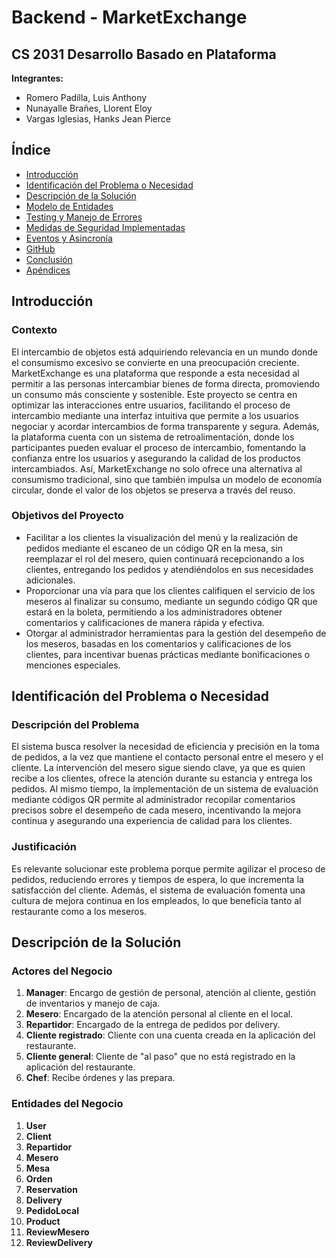 # Backend - MarketExchange

## CS 2031 Desarrollo Basado en Plataforma

**Integrantes:**
- Romero Padilla, Luis Anthony
- Nunayalle Brañes, Llorent Eloy
- Vargas Iglesias, Hanks Jean Pierce

## Índice
- [Introducción](#introducción)
- [Identificación del Problema o Necesidad](#identificación-del-problema-o-necesidad)
- [Descripción de la Solución](#descripción-de-la-solución)
- [Modelo de Entidades](#modelo-de-entidades)
- [Testing y Manejo de Errores](#testing-y-manejo-de-errores)
- [Medidas de Seguridad Implementadas](#medidas-de-seguridad-implementadas)
- [Eventos y Asincronía](#eventos-y-asincronía)
- [GitHub](#github)
- [Conclusión](#conclusión)
- [Apéndices](#apéndices)

## Introducción

### Contexto
El intercambio de objetos está adquiriendo relevancia en un mundo donde el consumismo excesivo se convierte en una preocupación creciente. MarketExchange es una plataforma que responde a esta necesidad al permitir a las personas intercambiar bienes de forma directa, promoviendo un consumo más consciente y sostenible. Este proyecto se centra en optimizar las interacciones entre usuarios, facilitando el proceso de intercambio mediante una interfaz intuitiva que permite a los usuarios negociar y acordar intercambios de forma transparente y segura. Además, la plataforma cuenta con un sistema de retroalimentación, donde los participantes pueden evaluar el proceso de intercambio, fomentando la confianza entre los usuarios y asegurando la calidad de los productos intercambiados. Así, MarketExchange no solo ofrece una alternativa al consumismo tradicional, sino que también impulsa un modelo de economía circular, donde el valor de los objetos se preserva a través del reuso.

### Objetivos del Proyecto
- Facilitar a los clientes la visualización del menú y la realización de pedidos mediante el escaneo de un código QR en la mesa, sin reemplazar el rol del mesero, quien continuará recepcionando a los clientes, entregando los pedidos y atendiéndolos en sus necesidades adicionales.
- Proporcionar una vía para que los clientes califiquen el servicio de los meseros al finalizar su consumo, mediante un segundo código QR que estará en la boleta, permitiendo a los administradores obtener comentarios y calificaciones de manera rápida y efectiva.
- Otorgar al administrador herramientas para la gestión del desempeño de los meseros, basadas en los comentarios y calificaciones de los clientes, para incentivar buenas prácticas mediante bonificaciones o menciones especiales.

## Identificación del Problema o Necesidad

### Descripción del Problema
El sistema busca resolver la necesidad de eficiencia y precisión en la toma de pedidos, a la vez que mantiene el contacto personal entre el mesero y el cliente. La intervención del mesero sigue siendo clave, ya que es quien recibe a los clientes, ofrece la atención durante su estancia y entrega los pedidos. Al mismo tiempo, la implementación de un sistema de evaluación mediante códigos QR permite al administrador recopilar comentarios precisos sobre el desempeño de cada mesero, incentivando la mejora continua y asegurando una experiencia de calidad para los clientes.

### Justificación
Es relevante solucionar este problema porque permite agilizar el proceso de pedidos, reduciendo errores y tiempos de espera, lo que incrementa la satisfacción del cliente. Además, el sistema de evaluación fomenta una cultura de mejora continua en los empleados, lo que beneficia tanto al restaurante como a los meseros.

## Descripción de la Solución

### Actores del Negocio
1. **Manager**: Encargo de gestión de personal, atención al cliente, gestión de inventarios y manejo de caja. 
2. **Mesero**: Encargado de la atención personal al cliente en el local. 
3. **Repartidor**: Encargado de la entrega de pedidos por delivery. 
4. **Cliente registrado**: Cliente con una cuenta creada en la aplicación del restaurante. 
5. **Cliente general**: Cliente de "al paso" que no está registrado en la aplicación del restaurante. 
6. **Chef**: Recibe órdenes y las prepara.   


### Entidades del Negocio
1. **User**
2. **Client**
3. **Repartidor**
4. **Mesero**
5. **Mesa** 
6. **Orden**
7. **Reservation**
8. **Delivery**
9. **PedidoLocal**
10. **Product**
11. **ReviewMesero**
12. **ReviewDelivery**

